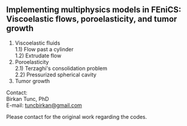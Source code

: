 ## Implementing multiphysics models in FEniCS: Viscoelastic flows, poroelasticity, and tumor growth

1) Viscoelastic fluids \
  1.1) Flow past a cylinder \
  1.2) Extrudate flow
2) Poroelasticity \
  2.1) Terzaghi's consolidation problem \
  2.2) Pressurized spherical cavity
3) Tumor growth

Contact: \
Birkan Tunc, PhD \
E-mail: tuncbirkan@gmail.com

Please contact for the original work regarding the codes.
